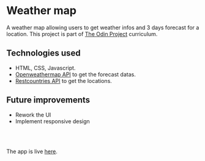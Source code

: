 # Weather map
A weather map allowing users to get weather infos and 3 days forecast for a location. This project is part of [The Odin Project](https://www.theodinproject.com/) curriculum.

## Technologies used

* HTML, CSS, Javascript.
* [Openweathermap API](https://openweathermap.org/) to get the forecast datas.
* [Restcountries API](https://restcountries.com/) to get the locations.

## Future improvements

* Rework the UI
* Implement responsive design
<br>
<br>

The app is live [here](https://woo-cell.github.io/odin-project-weather-app/).

